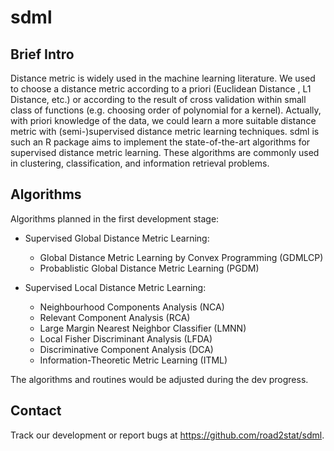 # sdml

## Brief Intro

Distance metric is widely used in the machine learning literature. We used to choose a distance metric according to a priori (Euclidean Distance , L1 Distance, etc.) or according to the result of cross validation within small class of functions (e.g. choosing order of polynomial for a kernel). Actually, with priori knowledge of the data, we could learn a more suitable distance metric with (semi-)supervised distance metric learning techniques. sdml is such an R package aims to implement the state-of-the-art algorithms for supervised distance metric learning. These algorithms are commonly used in clustering, classification, and information retrieval problems.

## Algorithms

Algorithms planned in the first development stage:

  * Supervised Global Distance Metric Learning:

    * Global Distance Metric Learning by Convex Programming (GDMLCP)
    * Probablistic Global Distance Metric Learning (PGDM)

  * Supervised Local Distance Metric Learning:

    * Neighbourhood Components Analysis (NCA)
    * Relevant Component Analysis (RCA)
    * Large Margin Nearest Neighbor Classifier (LMNN)
    * Local Fisher Discriminant Analysis (LFDA)
    * Discriminative Component Analysis (DCA)
    * Information-Theoretic Metric Learning (ITML)
  
The algorithms and routines would be adjusted during the dev progress.

## Contact

Track our development or report bugs at https://github.com/road2stat/sdml.

